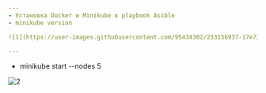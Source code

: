 ```yaml
---
- Установка Docker и Minikube в playbook Asible
- minikube version

![1](https://user-images.githubusercontent.com/95434302/233156937-17e731c3-b92e-4c72-bc41-66c46b5c3695.png)

---
```

- minikube start --nodes 5

![2](https://user-images.githubusercontent.com/95434302/233157368-41ce6b70-7820-4136-9903-84d92e13b837.png)
